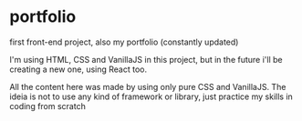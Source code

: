 # portfolio
first front-end project, also my portfolio (constantly updated)

I'm using HTML, CSS and VanillaJS in this project, but in the future i'll be creating a new one, using React too.

All the content here was made by using only pure CSS and VanillaJS. The ideia is not to use any kind of framework or library, just practice my skills in coding from scratch
